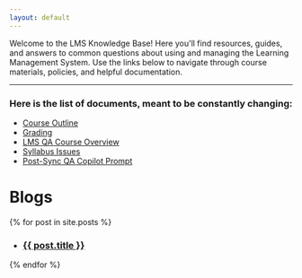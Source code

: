 ```yaml
---
layout: default
---
```


Welcome to the LMS Knowledge Base! Here you'll find resources, guides, and answers to common questions about using and managing the Learning Management System. Use the links below to navigate through course materials, policies, and helpful documentation.

* * *

### Here is the list of documents, meant to be constantly changing:

* [Course Outline](./docs/course-outline.md)
* [Grading](./docs/grading.md)
* [LMS QA Course Overview](/docs/LMS_QA_Course_Overview_and_Syllabus_Checklist.md)
* [Syllabus Issues](docs/syllabus-issues.md)
* [Post-Sync QA Copilot Prompt](/docs/PSQA.md)

# Blogs
{% for post in site.posts %}
 
<ul>
 
<li><h3><a href="{{ post.url | relative_url }}">{{ post.title }}</a></h3></li>
 
</ul>
{% endfor %}